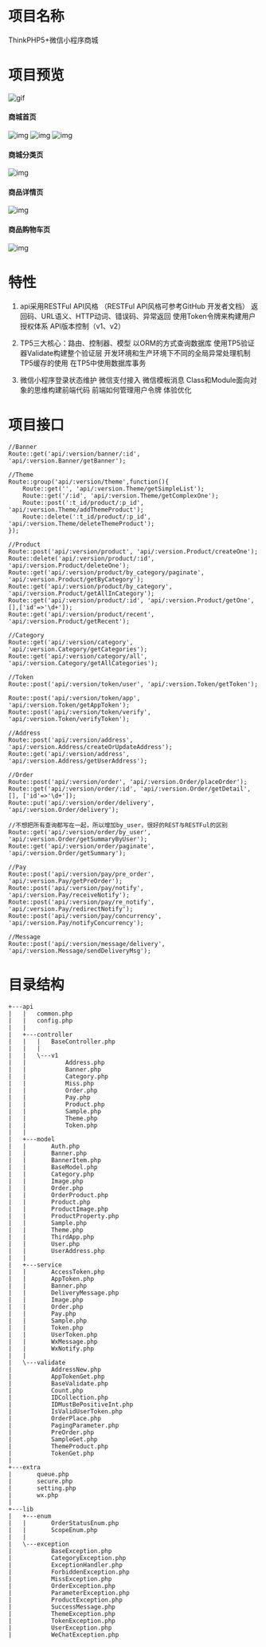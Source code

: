 # 项目名称
ThinkPHP5+微信小程序商城

# 项目预览
![gif](https://raw.githubusercontent.com/Vanvansama/MiniProgram/master/PreviewImage/preview.gif)
#### 商城首页
![img](https://raw.githubusercontent.com/Vanvansama/MiniProgram/master/PreviewImage/1.PNG)
![img](https://raw.githubusercontent.com/Vanvansama/MiniProgram/master/PreviewImage/2.PNG)
![img](https://raw.githubusercontent.com/Vanvansama/MiniProgram/master/PreviewImage/3.PNG)
#### 商城分类页
![img](https://raw.githubusercontent.com/Vanvansama/MiniProgram/master/PreviewImage/4.PNG)
#### 商品详情页
![img](https://raw.githubusercontent.com/Vanvansama/MiniProgram/master/PreviewImage/5.PNG)
#### 商品购物车页
![img](https://raw.githubusercontent.com/Vanvansama/MiniProgram/master/PreviewImage/6.PNG)

# 特性
1.  api采用RESTFul API风格
（RESTFul API风格可参考GitHub 开发者文档）
返回码、URL语义、HTTP动词、错误码、异常返回
使用Token令牌来构建用户授权体系
API版本控制（v1、v2）

2.  TP5三大核心：路由、控制器、模型
以ORM的方式查询数据库
使用TP5验证器Validate构建整个验证层
开发环境和生产环境下不同的全局异常处理机制
TP5缓存的使用
在TP5中使用数据库事务

3.  微信小程序登录状态维护
微信支付接入
微信模板消息
Class和Module面向对象的思维构建前端代码
前端如何管理用户令牌
体验优化

# 项目接口
~~~
//Banner
Route::get('api/:version/banner/:id', 'api/:version.Banner/getBanner');

//Theme
Route::group('api/:version/theme',function(){
    Route::get('', 'api/:version.Theme/getSimpleList');
    Route::get('/:id', 'api/:version.Theme/getComplexOne');
    Route::post(':t_id/product/:p_id', 'api/:version.Theme/addThemeProduct');
    Route::delete(':t_id/product/:p_id', 'api/:version.Theme/deleteThemeProduct');
});

//Product
Route::post('api/:version/product', 'api/:version.Product/createOne');
Route::delete('api/:version/product/:id', 'api/:version.Product/deleteOne');
Route::get('api/:version/product/by_category/paginate', 'api/:version.Product/getByCategory');
Route::get('api/:version/product/by_category', 'api/:version.Product/getAllInCategory');
Route::get('api/:version/product/:id', 'api/:version.Product/getOne',[],['id'=>'\d+']);
Route::get('api/:version/product/recent', 'api/:version.Product/getRecent');

//Category
Route::get('api/:version/category', 'api/:version.Category/getCategories'); 
Route::get('api/:version/category/all', 'api/:version.Category/getAllCategories');

//Token
Route::post('api/:version/token/user', 'api/:version.Token/getToken');

Route::post('api/:version/token/app', 'api/:version.Token/getAppToken');
Route::post('api/:version/token/verify', 'api/:version.Token/verifyToken');

//Address
Route::post('api/:version/address', 'api/:version.Address/createOrUpdateAddress');
Route::get('api/:version/address', 'api/:version.Address/getUserAddress');

//Order
Route::post('api/:version/order', 'api/:version.Order/placeOrder');
Route::get('api/:version/order/:id', 'api/:version.Order/getDetail',[], ['id'=>'\d+']);
Route::put('api/:version/order/delivery', 'api/:version.Order/delivery');

//不想把所有查询都写在一起，所以增加by_user，很好的REST与RESTFul的区别
Route::get('api/:version/order/by_user', 'api/:version.Order/getSummaryByUser');
Route::get('api/:version/order/paginate', 'api/:version.Order/getSummary');

//Pay
Route::post('api/:version/pay/pre_order', 'api/:version.Pay/getPreOrder');
Route::post('api/:version/pay/notify', 'api/:version.Pay/receiveNotify');
Route::post('api/:version/pay/re_notify', 'api/:version.Pay/redirectNotify');
Route::post('api/:version/pay/concurrency', 'api/:version.Pay/notifyConcurrency');

//Message
Route::post('api/:version/message/delivery', 'api/:version.Message/sendDeliveryMsg');
~~~

# 目录结构
~~~
+---api
|   |   common.php
|   |   config.php
|   |   
|   +---controller
|   |   |   BaseController.php
|   |   |   
|   |   \---v1
|   |           Address.php
|   |           Banner.php
|   |           Category.php
|   |           Miss.php
|   |           Order.php
|   |           Pay.php
|   |           Product.php
|   |           Sample.php
|   |           Theme.php
|   |           Token.php
|   |           
|   +---model
|   |       Auth.php
|   |       Banner.php
|   |       BannerItem.php
|   |       BaseModel.php
|   |       Category.php
|   |       Image.php
|   |       Order.php
|   |       OrderProduct.php
|   |       Product.php
|   |       ProductImage.php
|   |       ProductProperty.php
|   |       Sample.php
|   |       Theme.php
|   |       ThirdApp.php
|   |       User.php
|   |       UserAddress.php
|   |       
|   +---service
|   |       AccessToken.php
|   |       AppToken.php
|   |       Banner.php
|   |       DeliveryMessage.php
|   |       Image.php
|   |       Order.php
|   |       Pay.php
|   |       Sample.php
|   |       Token.php
|   |       UserToken.php
|   |       WxMessage.php
|   |       WxNotify.php
|   |       
|   \---validate
|           AddressNew.php
|           AppTokenGet.php
|           BaseValidate.php
|           Count.php
|           IDCollection.php
|           IDMustBePositiveInt.php
|           IsValidUserToken.php
|           OrderPlace.php
|           PagingParameter.php
|           PreOrder.php
|           SampleGet.php
|           ThemeProduct.php
|           TokenGet.php
|           
+---extra
|       queue.php
|       secure.php
|       setting.php
|       wx.php
|               
+---lib
|   +---enum
|   |       OrderStatusEnum.php
|   |       ScopeEnum.php
|   |       
|   \---exception
|           BaseException.php
|           CategoryException.php
|           ExceptionHandler.php
|           ForbiddenException.php
|           MissException.php
|           OrderException.php
|           ParameterException.php
|           ProductException.php
|           SuccessMessage.php
|           ThemeException.php
|           TokenException.php
|           UserException.php
|           WeChatException.php       
~~~
